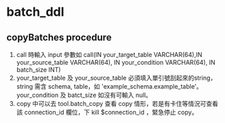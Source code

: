 # batch_ddl
## copyBatches procedure
1. call 時輸入 input 參數如 call(IN your_target_table VARCHAR(64),IN your_source_table VARCHAR(64), IN your_condition VARCHAR(64), IN batch_size INT)
2. your_target_table 及 your_source_table 必須填入單引號刮起來的string，string 需含 schema, table，如 'example_schema.example_table'。your_condition 及 batct_size 如沒有可輸入 null。
3. copy 中可以去 tool.batch_copy 查看 copy 情形，若是有卡住等情況可查看該 connection_id 欄位，下 kill $connection_id ，緊急停止 copy。